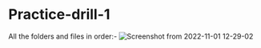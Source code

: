 # Practice-drill-1


All the folders and files in order:-
![Screenshot from 2022-11-01 12-29-02](https://user-images.githubusercontent.com/117144473/199177206-14840830-8a85-451e-821a-3b7abccc72ae.png)
